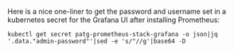 Here is a nice one-liner to get the password and username set in a kubernetes secret for the Grafana UI after installing Prometheus:

`kubectl get secret patg-prometheus-stack-grafana -o json|jq '.data."admin-password"'|sed -e 's/"//g'|base64 -D`
